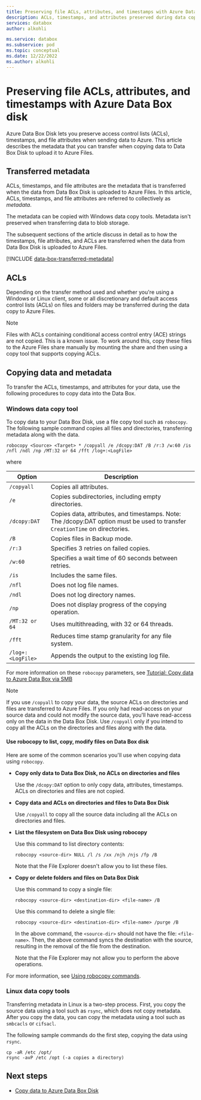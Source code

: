 ```yaml
---
title: Preserving file ACLs, attributes, and timestamps with Azure Data Box disk
description: ACLs, timestamps, and attributes preserved during data copy to Azure Data Box Disk. Copying metadata with Windows and Linux data copy tools.  
services: databox
author: alkohli

ms.service: databox
ms.subservice: pod
ms.topic: conceptual
ms.date: 12/22/2022
ms.author: alkohli
---
```


# Preserving file ACLs, attributes, and timestamps with Azure Data Box disk

Azure Data Box Disk lets you preserve access control lists (ACLs), timestamps, and file attributes when sending data to Azure. This article describes the metadata that you can transfer when copying data to Data Box Disk to upload it to Azure Files. 

## Transferred metadata

ACLs, timestamps, and file attributes are the metadata that is transferred when the data from Data Box Disk is uploaded to Azure Files. In this article, ACLs, timestamps, and file attributes are referred to collectively as *metadata*.

The metadata can be copied with Windows data copy tools. Metadata isn't preserved when transferring data to blob storage.

The subsequent sections of the article discuss in detail as to how the timestamps, file attributes, and ACLs are transferred when the data from Data Box Disk is uploaded to Azure Files. 

[!INCLUDE [data-box-transferred-metadata](../../includes/data-box-transferred-metadata.md)]

## ACLs

Depending on the transfer method used and whether you're using a Windows or Linux client, some or all discretionary and default access control lists (ACLs) on files and folders may be transferred during the data copy to Azure Files.
 
> [!NOTE]
> Files with ACLs containing conditional access control entry (ACE) strings are not copied. This is a known issue. To work around this, copy these files to the Azure Files share manually by mounting the share and then using a copy tool that supports copying ACLs.

## Copying data and metadata

To transfer the ACLs, timestamps, and attributes for your data, use the following procedures to copy data into the Data Box.

### Windows data copy tool

To copy data to your Data Box Disk, use a file copy tool such as `robocopy`. The following sample command copies all files and directories, transferring metadata along with the data.

```console
robocopy <Source> <Target> * /copyall /e /dcopy:DAT /B /r:3 /w:60 /is /nfl /ndl /np /MT:32 or 64 /fft /log+:<LogFile>
```

where

|Option |Description |
|------------------- | ----- |
|`/copyall` |Copies all attributes.|
|`/e`      |Copies subdirectories, including empty directories.         |
|`/dcopy:DAT`  |Copies data, attributes, and timestamps. Note: The /dcopy:DAT option must be used to transfer `CreationTime` on directories. |
|`/B`      |Copies files in Backup mode. |
|`/r:3`    |Specifies 3 retries on failed copies.         |
|`/w:60`   |Specifies a wait time of 60 seconds between retries.         |
|`/is`     |Includes the same files.         |
|`/nfl`    |Does not log file names.         |
|`/ndl`    |Does not log directory names.        |
|`/np`     |Does not display progress of the copying operation.         |
|`/MT:32 or 64`  |Uses multithreading, with 32 or 64 threads.           |
|`/fft`    |Reduces time stamp granularity for any file system.        |
|`/log+:<LogFile>`  |Appends the output to the existing log file.|

For more information on these `robocopy` parameters, see [Tutorial: Copy data to Azure Data Box via SMB](./data-box-deploy-copy-data.md)

> [!NOTE]
> If you use `/copyall` to copy your data, the source ACLs on directories and files are transferred to Azure Files. If you only had read-access on your source data and could not modify the source data, you'll have read-access only on the data in the Data Box Disk. Use `/copyall` only if you intend to copy all the ACLs on the directories and files along with the data.

#### Use robocopy to list, copy, modify files on Data Box disk

Here are some of the common scenarios you'll use when copying data using `robocopy`.

- **Copy only data to Data Box Disk, no ACLs on directories and files**

    Use the `/dcopy:DAT` option to only copy data, attributes, timestamps. ACLs on directories and files are not copied.

- **Copy data and ACLs on directories and files to Data Box Disk**

    Use `/copyall` to copy all the source data including all the ACLs on directories and files.

- **List the filesystem on Data Box Disk using robocopy**

    Use this command to list directory contents:

    `robocopy <source-dir> NULL /l /s /xx /njh /njs /fp /B`

    Note that the File Explorer doesn't allow you to list these files.
    
- **Copy or delete folders and files on Data Box Disk**

    Use this command to copy a single file:

    `robocopy <source-dir> <destination-dir> <file-name> /B`

    Use this command to delete a single file:

    `robocopy <source-dir> <destination-dir> <file-name> /purge /B`

    In the above command, the `<source-dir>` should not have the file: `<file-name>`. Then, the above command syncs the destination with the source, resulting in the removal of the file from the destination.

    Note that the File Explorer may not allow you to perform the above operations.

For more information, see [Using robocopy commands](/windows-server/administration/windows-commands/robocopy).

### Linux data copy tools

Transferring metadata in Linux is a two-step process. First, you copy the source data using a tool such as `rsync`, which does not copy metadata. After you copy the data, you can copy the metadata using a tool such as `smbcacls` or `cifsacl`.

The following sample commands do the first step, copying the data using `rsync`. 

```console
cp -aR /etc /opt/ 
rsync -avP /etc /opt (-a copies a directory)
```

## Next steps

- [Copy data to Azure Data Box Disk](data-box-disk-deploy-copy-data.md)
